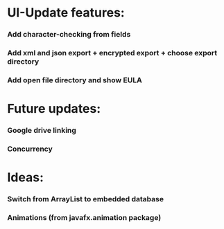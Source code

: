 # UI-Update features:
### Add character-checking from fields
### Add xml and json export + encrypted export + choose export directory
### Add open file directory and show EULA

# Future updates: 
### Google drive linking
### Concurrency

# Ideas:
### Switch from ArrayList to embedded database
### Animations (from javafx.animation package)